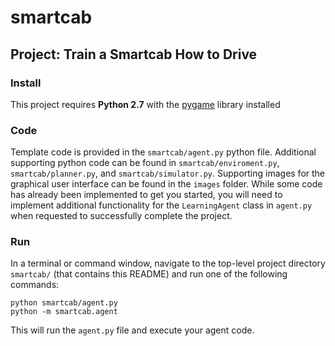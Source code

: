 # smartcab

## Project: Train a Smartcab How to Drive

### Install

This project requires **Python 2.7** with the [pygame](https://www.pygame.org/wiki/GettingStarted
) library installed

### Code

Template code is provided in the `smartcab/agent.py` python file. Additional supporting python code can be found in `smartcab/enviroment.py`, `smartcab/planner.py`, and `smartcab/simulator.py`. Supporting images for the graphical user interface can be found in the `images` folder. While some code has already been implemented to get you started, you will need to implement additional functionality for the `LearningAgent` class in `agent.py` when requested to successfully complete the project. 

### Run

In a terminal or command window, navigate to the top-level project directory `smartcab/` (that contains this README) and run one of the following commands:

```python smartcab/agent.py```  
```python -m smartcab.agent```

This will run the `agent.py` file and execute your agent code.
